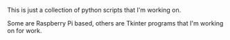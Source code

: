 This is just a collection of python scripts that I'm working on.

Some are Raspberry Pi based, others are Tkinter programs that I'm working on for work.